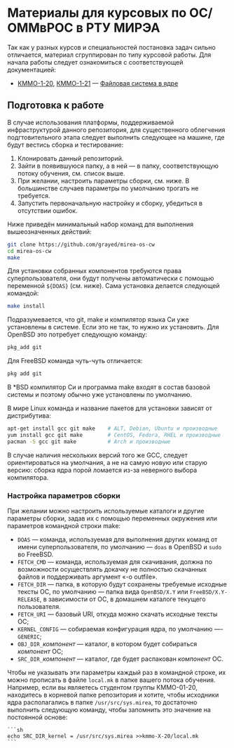 # Материалы для курсовых по ОС/ОММвРОС в РТУ МИРЭА

Так как у разных курсов и специальностей постановка задач сильно отличается,
материал сгруппирован по типу курсовой работы.
Для начала работы следует ознакомиться с соответствующей документацией:

* [КММО-1-20](kmmo-X-20), [КММО-1-21](kmmo-X-21) — [Файловая система в ядре](kernelfs.md)

## Подготовка к работе

В случае использования платформы, поддерживаемой инфраструктурой данного репозитория,
для существенного облегчения подгтовительного этапа следует выполнить следующее
на машине, где будут вестись сборка и тестирование:

1. Клонировать данный репозиторий.
2. Зайти в появившуюся папку, а в ней — в папку, соответствующую потоку обучения,
   см. список выше.
3. При желании, настроить параметры сборки, см. ниже.
   В большинстве случаев параметры по умолчанию трогать не требуется.
4. Запустить первоначальную настройку и сборку, убедиться в отсутствии ошибок.

Ниже приведён минимальный набор команд для выполнения вышеозначенных действий:
```sh
git clone https://github.com/grayed/mirea-os-cw
cd mirea-os-cw
make
```

Для установки собранных компонентов требуются права суперпользователя, они
будут получены автоматически с помощью переменной `${DOAS}` (см. ниже).
Сама установка делается следующей командой:
```sh
make install
```

Подразумевается, что git, make и компилятор языка Си уже установлены в системе.
Если это не так, то нужно их установить. Для OpenBSD это потребует следующую команду:
```sh
pkg_add git
```
Для FreeBSD команда чуть-чуть отличается:
```sh
pkg add git
```
В *BSD компилятор Си и программа make входят в состав базовой системы и поэтому
обычно уже установлены по умолчанию.

В мире Linux команда и название пакетов для установки зависят от дистрибутива:
```sh
apt-get install gcc git make    # ALT, Debian, Ubuntu и производные
yum install gcc git make        # CentOS, Fedora, RHEL и производные
pacman -S gcc git make          # Arch и производные
```
В случае наличия нескольких версий того же GCC, следует ориентироваться на умолчания,
а не на самую новую или старую версию: сборка ядра порой ломается из-за неверного
выбора компилятора.

### Настройка параметров сборки

При желании можно настроить используемые каталоги и другие параметры сборки,
задав их с помощью переменных окружения или параметров командной строки make:

* `DOAS` — команда, используемая для выполнения других команд от имени суперпользователя,
   по умолчанию — `doas` в OpenBSD и `sudo` во FreeBSD.
* `FETCH_CMD` — команда, используемая для скачивания, должна по возможности осуществлять
   докачку не полностью скачанных файлов и поддерживать аргумент «-o outfile».
* `FETCH_DIR` — папка, в которую будут сохранены требуемые исходные тексты ОС,
   по умолчанию — папка вида `OpenBSD/X.Y` или `FreeBSD/X.Y-RELEASE`, в зависимости от ОС,
   в домашнем каталоге текущего пользователя.
* `FETCH_URI` — базовый URI, откуда можно скачать исходные тексты ОС;
* `KERNEL_CONFIG` — собираемая конфигурация ядра, по умолчанию —- `GENERIC`;
* `OBJ_DIR_`*компонент* — каталог, в котором будет собираться *компонент* ОС;
* `SRC_DIR_`*компонент* — каталог, где будет распакован *компонент* ОС.

Чтобы не указывать эти параметры каждый раз в командной строке, их можно прописать
в файле `local.mk` в папке вашего потока обучения.
Например, если вы являетесь студентом группы КММО-01-20, находитесь в корневой
папке репозитория и хотите, чтобы исходники ядра располагались в папке
`/usr/src/sys.mirea`, то достаточно выполнить следующую команду,
чтобы запомнить это значение на постоянной основе:

	```sh
	echo SRC_DIR_kernel = /usr/src/sys.mirea >>kmmo-X-20/local.mk
	```
